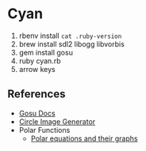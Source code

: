 Cyan
====

1. rbenv install `cat .ruby-version`
1. brew install sdl2 libogg libvorbis
1. gem install gosu
1. ruby cyan.rb
1. arrow keys

References
----------

- [Gosu Docs][1]
- [Circle Image Generator][2]
- Polar Functions
  - [Polar equations and their graphs][3]

[1]: http://www.libgosu.org/rdoc/Gosu.html
[2]: https://gist.github.com/jlnr/661266
[3]: http://sites.csn.edu/istewart/mathweb/math127/polar_equ/polar_equ.htm
